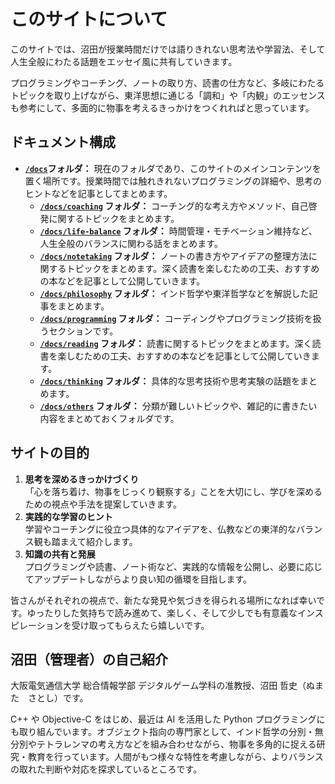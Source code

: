 <link rel="stylesheet" type="text/css" href="custom.css?ver=1">

# このサイトについて

このサイトでは、沼田が授業時間だけでは語りきれない思考法や学習法、そして人生全般にわたる話題をエッセイ風に共有していきます。

プログラミングやコーチング、ノートの取り方、読書の仕方など、多岐にわたるトピックを取り上げながら、東洋思想に通じる「調和」や「内観」のエッセンスも参考にして、多面的に物事を考えるきっかけをつくれればと思っています。


## ドキュメント構成

- **[`/docs`](index.md)フォルダ：**
  現在のフォルダであり、このサイトのメインコンテンツを置く場所です。授業時間では触れきれないプログラミングの詳細や、思考のヒントなどを記事としてまとめます。
  - **[`/docs/coaching`](coaching/index.md) フォルダ：**
    コーチング的な考え方やメソッド、自己啓発に関するトピックをまとめます。
  - **[`/docs/life-balance`](life-balance/index.md) フォルダ：**
    時間管理・モチベーション維持など、人生全般のバランスに関わる話をまとめます。
  - **[`/docs/notetaking`](notetaking/index.md) フォルダ：**
    ノートの書き方やアイデアの整理方法に関するトピックをまとめます。深く読書を楽しむための工夫、おすすめの本などを記事として公開していきます。
  - **[`/docs/philosophy`](philosophy/index.md) フォルダ：**
    インド哲学や東洋哲学などを解説した記事をまとめます。
  - **[`/docs/programming`](programming/index.md) フォルダ：**
    コーディングやプログラミング技術を扱うセクションです。
  - **[`/docs/reading`](reading/index.md) フォルダ：**
    読書に関するトピックをまとめます。深く読書を楽しむための工夫、おすすめの本などを記事として公開していきます。
  - **[`/docs/thinking`](thinking/index.md) フォルダ：**
    具体的な思考技術や思考実験の話題をまとめます。
  - **[`/docs/others`](others/index.md) フォルダ：**
    分類が難しいトピックや、雑記的に書きたい内容をまとめておくフォルダです。

## サイトの目的
1. **思考を深めるきっかけづくり**  
   「心を落ち着け、物事をじっくり観察する」ことを大切にし、学びを深めるための視点や手法を提案していきます。
2. **実践的な学習のヒント**  
   学習やコーチングに役立つ具体的なアイデアを、仏教などの東洋的なバランス観も踏まえて紹介します。
3. **知識の共有と発展**  
   プログラミングや読書、ノート術など、実践的な情報を公開し、必要に応じてアップデートしながらより良い知の循環を目指します。

皆さんがそれぞれの視点で、新たな発見や気づきを得られる場所になれば幸いです。ゆったりした気持ちで読み進めて、楽しく、そして少しでも有意義なインスピレーションを受け取ってもらえたら嬉しいです。


## 沼田（管理者）の自己紹介

大阪電気通信大学 総合情報学部 デジタルゲーム学科の准教授、沼田 哲史（ぬまた　さとし）です。

C++ や Objective-C をはじめ、最近は AI を活用した Python プログラミングにも取り組んでいます。オブジェクト指向の専門家として、インド哲学の分別・無分別やテトラレンマの考え方などを組み合わせながら、物事を多角的に捉える研究・教育を行っています。人間がもつ様々な特性を考慮しながら、よりバランスの取れた判断や対応を探求しているところです。

